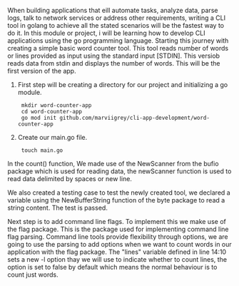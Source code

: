 When building applications that eill automate tasks, analyze data, parse logs, talk to network services or address other 
requirements, writing a CLI tool in golang to achieve all the stated scenarios will be the fastest way to do it. In this
module or project, i will be learning how to develop CLI applications using the go programming language. Starting this 
journey with creating a simple basic word counter tool. This tool reads number of words or lines provided as input using 
the standard input [STDIN]. This versiob reads data from stdin and displays the number of words. This will be the  first 
version of the app.

1. First step will be creating a directory for our project and initializing a go module.

        mkdir word-counter-app
        cd word-counter-app
        go mod init github.com/marviigrey/cli-app-development/word-counter-app

2. Create our main.go file.

        touch main.go


In the count() function, We made use of the NewScanner from the bufio package which is used for reading data, the newScanner function is used to read data delimited by spaces or new line. 

We also created a testing case to test the newly created tool, we declared a variable using the NewBufferString function of the byte package to read a string content.
The test is passed.

Next step is to add command line flags.
To implement this we make use of the flag package. This is the package used for implementing command line flag parsing. Command line tools provide flexibility through options, we are going to use the parsing to add options when we want to count words in our application with the flag package.
The "lines" variable defined in line 14:10 sets a new -l option thay we will use to indicate whether to count lines, the option is set to false by default which means the normal behaviour is to count just words. 

